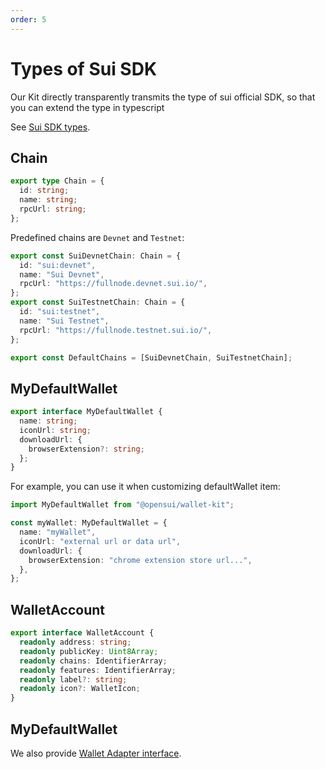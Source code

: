 ```yaml
---
order: 5
---
```


# Types of Sui SDK

Our Kit directly transparently transmits the type of sui official SDK, so that you can extend the type in typescript

See [Sui SDK types](https://github.com/MystenLabs/sui/tree/main/sdk/typescript/src/types).

## Chain

```ts
export type Chain = {
  id: string;
  name: string;
  rpcUrl: string;
};
```

Predefined chains are `Devnet` and `Testnet`:

```ts
export const SuiDevnetChain: Chain = {
  id: "sui:devnet",
  name: "Sui Devnet",
  rpcUrl: "https://fullnode.devnet.sui.io/",
};
export const SuiTestnetChain: Chain = {
  id: "sui:testnet",
  name: "Sui Testnet",
  rpcUrl: "https://fullnode.testnet.sui.io/",
};

export const DefaultChains = [SuiDevnetChain, SuiTestnetChain];
```

## MyDefaultWallet

```typescript
export interface MyDefaultWallet {
  name: string; 
  iconUrl: string;
  downloadUrl: {
    browserExtension?: string;
  };
}
```

For example, you can use it when customizing defaultWallet item:

```typescript
import MyDefaultWallet from "@opensui/wallet-kit";

const myWallet: MyDefaultWallet = {
  name: "myWallet",
  iconUrl: "external url or data url",
  downloadUrl: {
    browserExtension: "chrome extension store url...",
  },
};
```

## WalletAccount

```ts
export interface WalletAccount {
  readonly address: string;
  readonly publicKey: Uint8Array;
  readonly chains: IdentifierArray;
  readonly features: IdentifierArray;
  readonly label?: string;
  readonly icon?: WalletIcon;
}
```

## MyDefaultWallet

We also provide [Wallet Adapter interface](https://github.com/opensuiwallet/wallet-kit/blob/main/packages/kit/src/types/wallet.ts).

